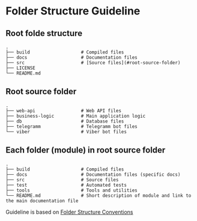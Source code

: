 # Folder Structure Guideline

## Root folde structure

    .
    ├── build                   # Compiled files
    ├── docs                    # Documentation files
    ├── src                     # [Source files](#root-source-folder)
    ├── LICENSE
    └── README.md

## Root source folder

    .
    ├── web-api                 # Web API files
    ├── business-logic          # Main application logic
    ├── db                      # Database files    
    ├── telegramm               # Telegramm bot files
    └── viber                   # Viber bot files

## Each folder (module) in root source folder

    .
    ├── build                   # Compiled files
    ├── docs                    # Documentation files (specific docs)
    ├── src                     # Source files
    ├── test                    # Automated tests
    ├── tools                   # Tools and utilities
    └── README.md               # Short description of module and link to the main documentation file

Guideline is based on [Folder Structure Conventions](https://github.com/kriasoft/Folder-Structure-Conventions/blob/master/README.md)
